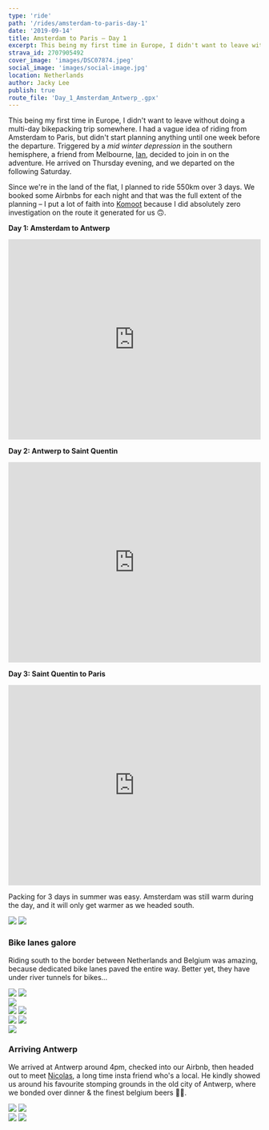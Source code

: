 ```yaml
---
type: 'ride'
path: '/rides/amsterdam-to-paris-day-1'
date: '2019-09-14'
title: Amsterdam to Paris – Day 1
excerpt: This being my first time in Europe, I didn't want to leave without doing a multi-day bikepacking trip somewhere
strava_id: 2707905492
cover_image: 'images/DSC07874.jpeg'
social_image: 'images/social-image.jpg'
location: Netherlands
author: Jacky Lee
publish: true
route_file: 'Day_1_Amsterdam_Antwerp_.gpx'
---
```


This being my first time in Europe, I didn't want to leave without doing a multi-day bikepacking trip somewhere. I had a vague idea of riding from Amsterdam to Paris, but didn't start planning anything until one week before the departure. Triggered by a _mid winter depression_ in the southern hemisphere, a friend from Melbourne, [Ian](https://www.instagram.com/djiwan/), decided to join in on the adventure. He arrived on Thursday evening, and we departed on the following Saturday.

Since we're in the land of the flat, I planned to ride 550km over 3 days. We booked some Airbnbs for each night and that was the full extent of the planning – I put a lot of faith into [Komoot](https://www.komoot.com) because I did absolutely zero investigation on the route it generated for us 🙃.

**Day 1: Amsterdam to Antwerp**

<p>
<iframe src="https://www.komoot.com/tour/91796504/embed" width="100%" height="400" frameborder="0" scrolling="no"></iframe>
</p>

**Day 2: Antwerp to Saint Quentin**

<p>
<iframe src="https://www.komoot.com/tour/91796726/embed" width="100%" height="400" frameborder="0" scrolling="no"></iframe>
</p>

**Day 3: Saint Quentin to Paris**

<p>
<iframe src="https://www.komoot.com/tour/91798136/embed" width="100%" height="400" frameborder="0" scrolling="no"></iframe>
</p>

Packing for 3 days in summer was easy. Amsterdam was still warm during the day, and it will only get warmer as we headed south.

<div class='c-photo-cluster'>
<div class="flex">
<image-zoom><img src='images/IMG_5832.jpeg'/></image-zoom>
<image-zoom><img src='images/IMG_5836.jpeg'/></image-zoom>
</div>
</div>

### Bike lanes galore

Riding south to the border between Netherlands and Belgium was amazing, because dedicated bike lanes paved the entire way. Better yet, they have under river <marker-link lat='51.834557' lng='4.514594' label='B' zoom='16'>tunnels</marker-link> for bikes...

<div class='c-photo-cluster'>
<div class='flex'>
<image-zoom><img src='images/DSC07849.jpeg'/></image-zoom>
<image-zoom><img src='images/DSC07719.jpeg'/></image-zoom>
</div>
<image-zoom caption="A bike lane tunnel that runs underneath the Oude Maas River"><img src='images/tunnel.JPG'/></image-zoom>
<div class="flex">
<image-zoom><img src='images/IMG_5954.jpeg'/></image-zoom>
<image-zoom><img src='images/DSC07925.jpeg'/></image-zoom>
</div>
<div class="flex">
<image-zoom><img src='images/IMG_7829.JPG'/></image-zoom>
<image-zoom caption="Markthal Rotterdam / MVRDV"><img src='images/IMG_1341.JPG'/></image-zoom>
</div>
<image-zoom caption="'The Elastic Perspective' by Next Architects"><img src='images/DSC07874.jpeg'/></image-zoom>
</div>

### Arriving Antwerp

We arrived at Antwerp around 4pm, checked into our Airbnb, then headed out to meet [Nicolas](https://www.instagram.com/nicoloi/), a long time insta friend who's a local. He kindly showed us around his favourite stomping grounds in the old city of Antwerp, where we bonded over dinner & the finest belgium beers 💯🍻.

<div class='c-photo-cluster'>
<image-zoom><img src='images/IMG_6337.jpeg'/></image-zoom>
<image-zoom><img src='images/IMG_6340.jpeg'/></image-zoom>
<div class="flex">
<image-zoom><img src='images/IMG_6278.jpeg'/></image-zoom>
<image-zoom><img src='images/IMG_6352.jpeg'/></image-zoom>
</div>

</div>
